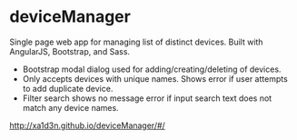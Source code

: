 # deviceManager
Single page web app for managing list of distinct devices. Built with AngularJS, Bootstrap, and Sass.
- Bootstrap modal dialog used for adding/creating/deleting of devices.
- Only accepts devices with unique names. Shows error if user attempts to add duplicate device.
- Filter search shows no message error if input search text does not match any device names.

http://xa1d3n.github.io/deviceManager/#/

